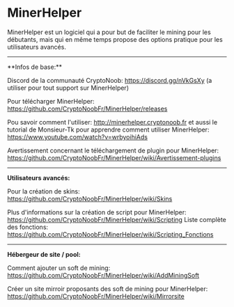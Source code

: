 # MinerHelper
MinerHelper est un logiciel qui a pour but de faciliter le mining pour les débutants, mais qui en même temps propose des options pratique pour les utilisateurs avancés.

<hr>
**Infos de base:**

Discord de la communauté CryptoNoob: https://discord.gg/nVkGsXy (a utiliser pour tout support sur MinerHelper)

Pour télécharger MinerHelper: https://github.com/CryptoNoobFr/MinerHelper/releases

Pou savoir comment l'utiliser: http://minerhelper.cryptonoob.fr et aussi le tutorial de Monsieur-Tk pour apprendre comment utiliser MinerHelper: https://www.youtube.com/watch?v=wrbyoihiAds

Avertissement concernant le téléchargement de plugin pour MinerHelper: https://github.com/CryptoNoobFr/MinerHelper/wiki/Avertissement-plugins

<hr>

**Utilisateurs avancés:**

Pour la création de skins: https://github.com/CryptoNoobFr/MinerHelper/wiki/Skins

Plus d'informations sur la création de script pour MinerHelper: https://github.com/CryptoNoobFr/MinerHelper/wiki/Scripting 
Liste complète des fonctions: https://github.com/CryptoNoobFr/MinerHelper/wiki/Scripting_Fonctions

<hr>

**Hébergeur de site / pool:**

Comment ajouter un soft de mining: https://github.com/CryptoNoobFr/MinerHelper/wiki/AddMiningSoft

Créer un site mirroir proposants des soft de mining pour MinerHelper: https://github.com/CryptoNoobFr/MinerHelper/wiki/Mirrorsite
